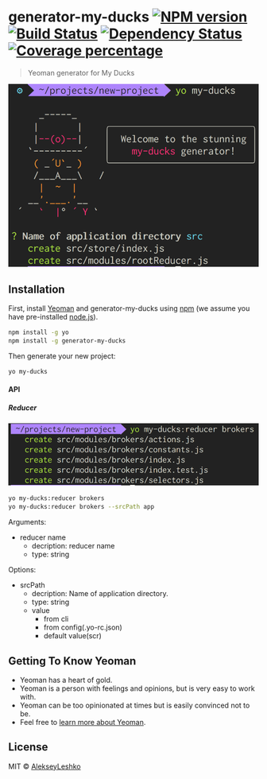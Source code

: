 # generator-my-ducks [![NPM version][npm-image]][npm-url] [![Build Status][travis-image]][travis-url] [![Dependency Status][daviddm-image]][daviddm-url] [![Coverage percentage][coveralls-image]][coveralls-url]
> Yeoman generator for My Ducks

![screenshot](docs/images/screenshot.png)

## Installation

First, install [Yeoman](http://yeoman.io) and generator-my-ducks using [npm](https://www.npmjs.com/) (we assume you have pre-installed [node.js](https://nodejs.org/)).

```bash
npm install -g yo
npm install -g generator-my-ducks
```

Then generate your new project:

```bash
yo my-ducks
```

#### API
##### Reducer
![screenshot](docs/images/screenshot-reducer.png)
```bash
yo my-ducks:reducer brokers
yo my-ducks:reducer brokers --srcPath app
```

Arguments:
- reducer name
  - decription: reducer name
  - type: string

Options:
- srcPath
  - decription: Name of application directory.
  - type: string
  - value
    - from cli
    - from config(.yo-rc.json)
    - default value(scr)




## Getting To Know Yeoman

 * Yeoman has a heart of gold.
 * Yeoman is a person with feelings and opinions, but is very easy to work with.
 * Yeoman can be too opinionated at times but is easily convinced not to be.
 * Feel free to [learn more about Yeoman](http://yeoman.io/).

## License

MIT © [AlekseyLeshko](https://github.com/AlekseyLeshko)


[npm-image]: https://badge.fury.io/js/generator-my-ducks.svg
[npm-url]: https://npmjs.org/package/generator-my-ducks
[travis-image]: https://travis-ci.org/my-brilliant-boilerplate/generator-my-ducks.svg?branch=master
[travis-url]: https://travis-ci.org/my-brilliant-boilerplate/generator-my-ducks
[daviddm-image]: https://david-dm.org/my-brilliant-boilerplate/generator-my-ducks.svg?theme=shields.io
[daviddm-url]: https://david-dm.org/my-brilliant-boilerplate/generator-my-ducks
[coveralls-image]: https://coveralls.io/repos/my-brilliant-boilerplate/generator-my-ducks/badge.svg
[coveralls-url]: https://coveralls.io/r/my-brilliant-boilerplate/generator-my-ducks
